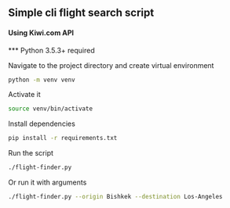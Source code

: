 ## Simple cli flight search script

#### Using Kiwi.com API

*** Python 3.5.3+ required

Navigate to the project directory and create virtual environment 

```sh
python -m venv venv
```

Activate it

```sh
source venv/bin/activate
```

Install dependencies

```sh
pip install -r requirements.txt
```

Run the script

```sh
./flight-finder.py
```

Or run it with arguments

```sh
./flight-finder.py --origin Bishkek --destination Los-Angeles
```


